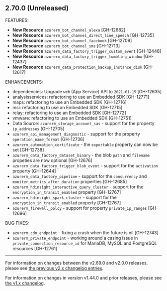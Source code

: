 ## 2.70.0 (Unreleased)

FEATURES:

* **New Resource** `azurerm_bot_channel_alexa` [GH-12682]
* **New Resource** `azurerm_bot_channel_direct_line_speech` [GH-12735]
* **New Resource** `azurerm_bot_channel_facebook` [GH-12709]
* **New Resource** `azurerm_bot_channel_sms` [GH-12713]
* **New Resource** `azurerm_data_factory_trigger_custom_event` [GH-12448]
* **New Resource** `azurerm_data_factory_trigger_tumbling_window` [GH-12437]
* **New Resource** `azurerm_data_protection_backup_instance_disk` [GH-12617]

ENHANCEMENTS:

* dependencies: Upgrade `web` (App Service) API to `2021-01-15` [GH-12635]
* analysisservices: refactoring to use an Embedded SDK [GH-12771]
* maps: refactoring to use an Embedded SDK [GH-12716]
* msi: refactoring to use an Embedded SDK [GH-12715]
* relay: refactoring to use an Embedded SDK [GH-12772]
* vmware: refactoring to use an Embedded SDK [GH-12751]
* Data Source: `azurerm_storage_account_sas` - support for the property `ip_addresses` [GH-12705]
* `azurerm_api_management_diagnostic` - support for the property `operation_name_format` [GH-12736]
* `azurerm_automation_certificate` - the `exportable` property can now be set [GH-12738]
* `azurerm_data_factory_dataset_binary` - the blob `path` and `filename` propeties are now optional [GH-12676]
* `azurerm_data_factory_trigger_blob_event` - support for the `activation` property [GH-12644]
* `azurerm_data_factory_pipeline` - support for the `concurrency` and `moniter_metrics_after_duration` properties [GH-12685]
* `azurerm_hdinsight_interactive_query_cluster` - support for the `encryption_in_transit_enabled` property [GH-12767]
* `azurerm_hdinsight_spark_cluster` - support for the `encryption_in_transit_enabled` property [GH-12767]
* `azurerm_firewall_polcy` - support for property `private_ip_ranges` [GH-12696]

BUG FIXES:

* `azurerm_cdn_endpoint` - fixing a crash when the future is nil [GH-12743]
* `azurerm_private_endpoint` - working around a casing issue in `private_connection_resource_id` for MariaDB, MySQL and PostgreSQL resources [GH-12761]

---

For information on changes between the v2.69.0 and v2.0.0 releases, please see [the previous v2.x changelog entries](https://github.com/terraform-providers/terraform-provider-azurerm/blob/master/CHANGELOG-v2.md).

For information on changes in version v1.44.0 and prior releases, please see [the v1.x changelog](https://github.com/terraform-providers/terraform-provider-azurerm/blob/master/CHANGELOG-v1.md).
